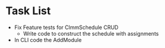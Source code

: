 # Task List

* Fix Feature tests for ClmmSchedule CRUD
  * Write code to construct the schedule with assignments
* In CLI code the AddModule
